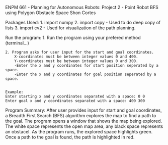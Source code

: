 ENPM 661 - Planning for Autonomous Robots: 
Project 2 - Point Robot BFS using Polygon Obstacle Space
Shon Cortes

Packages Used:
	1. import numpy
    2. import copy
		- Used to do deep copy of lists
    3. import cv2 
        - Used for visualization of the path planning.

Run the program:
	1. Run the program using your prefered method (terminal...)

    2. Program asks for user input for the start and goal coordinates. 
        X-coordinates must be between integer values 0 and 400.
        Y-coordinates must be between integer values 0 and 300.
        -Enter the x and y coordinates for start position seperated by a space.
        -Enter the x and y coordinates for goal position seperated by a space.


    Example:
    Enter starting x and y coordinates separated with a space: 0 0
    Enter goal x and y coordinates separated with a space: 400 300
Program Summary:
    After user provides input for start and goal coordinates, a Breadth First Search (BFS) algorithm explores the map to find a path to the goal.
    The program opens a window that shows the map being explored. The white space represents the open map area, any black space represents an obstacel. 
    As the program runs, the explored space highlights green. Once a path to the goal is found, the path is highlighted in red.